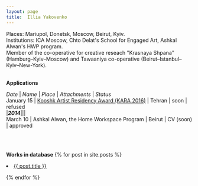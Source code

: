 ```yaml
---
layout: page
title:  Illia Yakovenko
---
```

Places: Mariupol, Donetsk, Moscow, Beirut, Kyiv.   
Institutions: ICA Moscow, Chto Delat's School for Engaged Art, Ashkal Alwan's HWP program.   
Member of the co-operative for creative reseach "Krasnaya Shpana" (Hamburg–Kyiv–Moscow) and Tawaaniya co-operative (Beirut–Istanbul–Kyiv–New-York).   
<br />

**Applications**   

*Date* | *Name* | *Place* | *Attachments* | *Status*   
January 15 | [Kooshk Artist Residency Award (KARA 2016)](http://kooshkresidency.com/awards/kooshk-artist-residency-award-kara-2016/) | Tehran | soon | refused       
|___2014___|||    
March 10 | Ashkal Alwan, the Home Workspace Program | Beirut | CV (soon) | approved   

<br />
<br />

**Works in database**
{% for post in site.posts %}
  <li>
      <a href="{{ post.url | prepend: site.baseurl }}">{{ post.title }}</a>
  </li>

{% endfor %}
